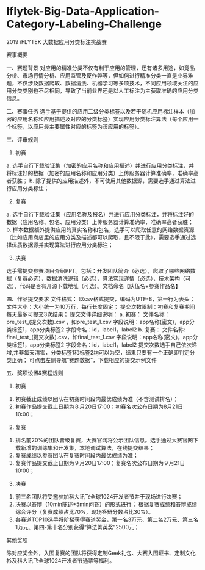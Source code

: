 # Iflytek-Big-Data-Application-Category-Labeling-Challenge
2019 iFLYTEK 大数据应用分类标注挑战赛


赛事概要

一、赛题背景
对应用的精准分类不仅有利于应用的管理，还有诸多用途，如竞品分析、市场行情分析、应用监管及反作弊等，但如何进行精准分类一直是业界难题，不仅涉及数据爬取、数据清洗、机器学习等多项技术，不同应用领域关注的应用分类类别也不尽相同，导致了当前业界还是以人工标注为主获取准确的应用分类信息。


二、赛事任务
选手基于提供的应用二级分类标签以及若干随机应用标注样本（加密的应用名称和应用描述及对应的分类标签）实现应用分类标注算法（每个应用一个标签，以应用最主要属性对应的标签为该应用的标签）。


三、评审规则
1. 初赛

a. 选手自行下载验证集（加密的应用名称和应用描述）并进行应用分类标注，并将标注好的数据（加密的应用名称和应用分类）上传服务器计算准确率，准确率高者获胜；
b. 除了提供的应用描述外，不可使用其他数据源，需要选手通过算法进行应用分类标注；

2. 复赛

a. 选手自行下载验证集（应用名称及报名）并进行应用分类标注，并将标注好的数据（应用名称、包名、应用分类）上传服务器计算准确率，准确率高者获胜；
b. 样本数据额外提供应用的真实名称和包名，选手可以爬取任意的网络数据资源（比如应用商店里的应用分类及描述都可以爬取，且不限于此），需要选手通过选择优质数据源并实现算法进行应用分类标注；

3.	决赛

选手需提交参赛项目介绍PPT。包括：开发团队简介（必选），爬取了哪些网络数据（复赛必选），数据清洗逻辑（必选），算法实现详情（必选），技术架构（可选），代码是否有开源下载地址（可选）。文档命名【队伍名+参赛作品名】


四、作品提交要求
文件格式： 以csv格式提交，编码为UTF-8，第一行为表头；
文件大小：大小统一为10万行，每行长度固定；
提交次数限制：初赛和复赛期间每天最多可提交3次结果；
提交文件详细说明：
a. 初赛：
文件名称：pre_test_(提交次数).csv ，如pre_test_1.csv
字段说明：app名称(密文)，app分类标签1，app分类标签2
字段命名：id，label1，label2
b. 复赛：
文件名称: final_test_(提交次数).csv，如final_test_1.csv
字段说明：app名称(密文)，app分类标签1，app分类标签2
字段命名：id，label1，label2
提交次数选手自己依次递增,并非每天清零，分类标签1和标签2均可以为空，结果只要有一个正确即判定分类正确；
可点击左侧导航“赛题数据”，下载相应的提交示例文件


五、奖项设置&赛程规则
1. 初赛

1) 初赛截止成绩以团队在初赛时间段内最优成绩为准（不含测试排名）；
2) 初赛作品提交截止日期为８月20日17:00；初赛名次公布日期为8月21日10:00；

2. 复赛

1) 排名前20%的团队晋级复赛，大赛官网将公示团队信息。选手通过大赛官网下载新增的训练集和开发集，本地调试算法，在线提交结果；
2) 复赛成绩以参赛团队在复赛时间段内最优成绩为准；
3) 复赛作品提交截止日期为９月20日17:00；复赛名次公布日期为９月21日10:00；

3.	决赛

1) 前三名团队将受邀参加科大讯飞全球1024开发者节并于现场进行决赛；
2) 决赛以答辩（10min陈述+5min问答）的形式进行；
根据复赛成绩和答辩成绩综合评分（复赛成绩占比70%，现场答辩分数占比30%）。
3) 各赛道TOP10选手将阶梯获得赛道奖金，第一名3万元、第二名2万元、第三名1万元、第四-第十名分别获得“算法菁英奖”2500元；

其他奖项

除对应奖金外，入围复赛的团队将获得定制Geek礼包、大赛入围证书、定制文化衫及科大讯飞全球1024开发者节通票等福利。
